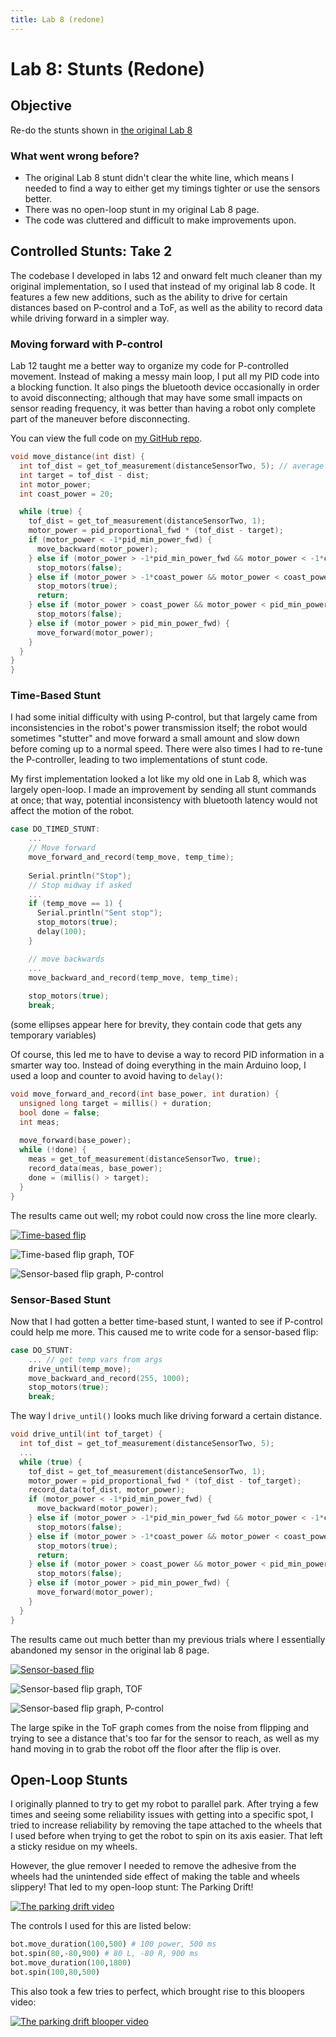 ```yaml
---
title: Lab 8 (redone)
---
```


# Lab 8: Stunts (Redone)

## Objective
Re-do the stunts shown in [the original Lab 8](https://slawrence100.github.io/ece4960-fast-robots/lab8)

### What went wrong before?
- The original Lab 8 stunt didn't clear the white line, which means I needed to find a way to either get my timings tighter or use the sensors better.
- There was no open-loop stunt in my original Lab 8 page.
- The code was cluttered and difficult to make improvements upon.

## Controlled Stunts: Take 2
The codebase I developed in labs 12 and onward felt much cleaner than my original implementation, so I used that instead of my original lab 8 code. It features a few new additions, such as the ability to drive for certain distances based on P-control and a ToF, as well as the ability to record data while driving forward in a simpler way.

### Moving forward with P-control
Lab 12 taught me a better way to organize my code for P-controlled movement. Instead of making a messy main loop, I put all my PID code into a blocking function. It also pings the bluetooth device occasionally in order to avoid disconnecting; although that may have some small impacts on sensor reading frequency, it was better than having a robot only complete part of the maneuver before disconnecting.

You can view the full code on [my GitHub repo](https://github.com/slawrence100/ece4960-fast-robots-code/tree/main/lab08_redo).

```cpp
void move_distance(int dist) {
  int tof_dist = get_tof_measurement(distanceSensorTwo, 5); // average of 5 tries
  int target = tof_dist - dist;
  int motor_power;
  int coast_power = 20;

  while (true) {
    tof_dist = get_tof_measurement(distanceSensorTwo, 1);
    motor_power = pid_proportional_fwd * (tof_dist - target);
    if (motor_power < -1*pid_min_power_fwd) {
      move_backward(motor_power);
    } else if (motor_power > -1*pid_min_power_fwd && motor_power < -1*coast_power) {
      stop_motors(false);
    } else if (motor_power > -1*coast_power && motor_power < coast_power) {
      stop_motors(true);
      return;
    } else if (motor_power > coast_power && motor_power < pid_min_power_fwd) {
      stop_motors(false);
    } else if (motor_power > pid_min_power_fwd) {
      move_forward(motor_power);
    }
  }
}
}
```

### Time-Based Stunt
I had some initial difficulty with using P-control, but that largely came from inconsistencies in the robot's power transmission itself; the robot would sometimes "stutter" and move forward a small amount and slow down before coming up to a normal speed. There were also times I had to re-tune the P-controller, leading to two implementations of stunt code.

My first implementation looked a lot like my old one in Lab 8, which was largely open-loop. I made an improvement by sending all stunt commands at once; that way, potential inconsistency with bluetooth latency would not affect the motion of the robot.

```cpp
case DO_TIMED_STUNT:
    ...
    // Move forward
    move_forward_and_record(temp_move, temp_time);
    
    Serial.println("Stop");
    // Stop midway if asked
    ...
    if (temp_move == 1) {
      Serial.println("Sent stop");
      stop_motors(true);
      delay(100);
    }

    // move backwards
    ...
    move_backward_and_record(temp_move, temp_time);
    
    stop_motors(true);
    break;
```

(some ellipses appear here for brevity, they contain code that gets any temporary variables)

Of course, this led me to have to devise a way to record PID information in a smarter way too. Instead of doing everything in the main Arduino loop, I used a loop and counter to avoid having to `delay()`:

```cpp
void move_forward_and_record(int base_power, int duration) {
  unsigned long target = millis() + duration;
  bool done = false;
  int meas;
  
  move_forward(base_power);
  while (!done) {
    meas = get_tof_measurement(distanceSensorTwo, true);
    record_data(meas, base_power);
    done = (millis() > target);
  }
}
```

The results came out well; my robot could now cross the line more clearly.

[![Time-based flip](http://img.youtube.com/vi/2f7QRdYa53U/0.jpg)](http://www.youtube.com/watch?v=2f7QRdYa53U)

![Time-based flip graph, TOF](lab08_photos/better-flips/run1_tof.png)

![Sensor-based flip graph, P-control](lab08_photos/better-flips/run1_pid.png)

### Sensor-Based Stunt
Now that I had gotten a better time-based stunt, I wanted to see if P-control could help me more. This caused me to write code for a sensor-based flip:

```cpp
case DO_STUNT:
    ... // get temp vars from args
    drive_until(temp_move);
    move_backward_and_record(255, 1000);
    stop_motors(true);
    break;
```

The way I `drive_until()` looks much like driving forward a certain distance.

```cpp
void drive_until(int tof_target) {
  int tof_dist = get_tof_measurement(distanceSensorTwo, 5);
  ...
  while (true) {
    tof_dist = get_tof_measurement(distanceSensorTwo, 1);
    motor_power = pid_proportional_fwd * (tof_dist - tof_target);
    record_data(tof_dist, motor_power);
    if (motor_power < -1*pid_min_power_fwd) {
      move_backward(motor_power);
    } else if (motor_power > -1*pid_min_power_fwd && motor_power < -1*coast_power) {
      stop_motors(false);
    } else if (motor_power > -1*coast_power && motor_power < coast_power) {
      stop_motors(true);
      return;
    } else if (motor_power > coast_power && motor_power < pid_min_power_fwd) {
      stop_motors(false);
    } else if (motor_power > pid_min_power_fwd) {
      move_forward(motor_power);
    }
  }
}
```

The results came out much better than my previous trials where I essentially abandoned my sensor in the original lab 8 page.

[![Sensor-based flip](http://img.youtube.com/vi/WUa14akPy8o/0.jpg)](http://www.youtube.com/watch?v=WUa14akPy8o)

![Sensor-based flip graph, TOF](lab08_photos/better-flips/run5_tof.png)

![Sensor-based flip graph, P-control](lab08_photos/better-flips/run5_pid.png)

The large spike in the ToF graph comes from the noise from flipping and trying to see a distance that's too far for the sensor to reach, as well as my hand moving in to grab the robot off the floor after the flip is over.

## Open-Loop Stunts

I originally planned to try to get my robot to parallel park. After trying a few times and seeing some reliability issues with getting into a specific spot, I tried to increase reliability by removing the tape attached to the wheels that I used before when trying to get the robot to spin on its axis easier. That left a sticky residue on my wheels.

However, the glue remover I needed to remove the adhesive from the wheels had the unintended side effect of making the table and wheels slippery! That led to my open-loop stunt: The Parking Drift!

[![The parking drift video](http://img.youtube.com/vi/XlI2pmH9c3A/0.jpg)](http://www.youtube.com/watch?v=XlI2pmH9c3A)

The controls I used for this are listed below:
```python
bot.move_duration(100,500) # 100 power, 500 ms
bot.spin(80,-80,900) # 80 L, -80 R, 900 ms
bot.move_duration(100,1800)
bot.spin(100,80,500)
```

This also took a few tries to perfect, which brought rise to this bloopers video:

[![The parking drift blooper video](http://img.youtube.com/vi/nqheZMJb8gQ/0.jpg)](http://www.youtube.com/watch?v=nqheZMJb8gQ)